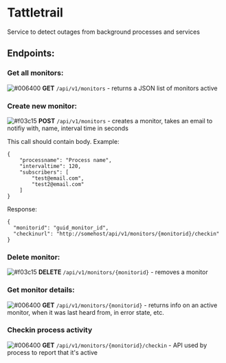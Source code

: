 # Tattletrail
Service to detect outages from background processes and services


## Endpoints:

### Get all monitors:
![#006400](https://placehold.it/15/006400/000000?text=+) **GET** ```/api/v1/monitors``` - returns a JSON list of monitors active

### Create new monitor:

![#f03c15](https://placehold.it/15/f03c15/000000?text=+) **POST**  ```/api/v1/monitors```  - creates a monitor, takes an email to notifiy with, name, interval time in seconds

This call should contain body. Example:

```
{
    "processname": "Process name",
    "intervaltime": 120,
    "subscribers": [
        "test@email.com",
        "test2@email.com"
    ]
}
```

Response:

```
{
  "monitorid": "guid_monitor_id",
  "checkinurl": "http://somehost/api/v1/monitors/{monitorid}/checkin"
}

```

### Delete monitor:

![#f03c15](https://placehold.it/15/f03c15/000000?text=+) **DELETE** ```/api/v1/monitors/{monitorid}``` - removes a monitor

### Get monitor details:

![#006400](https://placehold.it/15/006400/000000?text=+) **GET**  ```/api/v1/monitors/{monitorid}``` - returns info on an active monitor, when it was last heard from, in error state, etc.

### Checkin process activity

![#006400](https://placehold.it/15/006400/000000?text=+) **GET**  ```/api/v1/monitors/{monitorid}/checkin``` - API used by process to report that it's active
